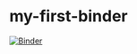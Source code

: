 # my-first-binder
[![Binder](https://mybinder.org/badge_logo.svg)](https://mybinder.org/v2/gh/wjslbw/my-first-binder.git/HEAD)
